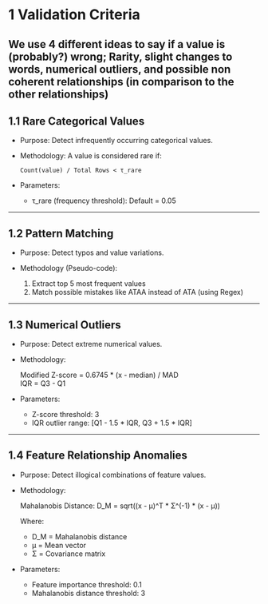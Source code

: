 1 Validation Criteria
=========================================
We use 4 different ideas to say if a value is (probably?) wrong; Rarity, slight changes to words, numerical outliers, and possible non coherent relationships (in comparison to the other relationships)
-----------------------------------------
1.1 Rare Categorical Values
-----------------------------------------

- Purpose:
  Detect infrequently occurring categorical values.

- Methodology:
  A value is considered rare if:

      Count(value) / Total Rows < τ_rare

- Parameters:
  - τ_rare (frequency threshold): Default = 0.05

-----------------------------------------
1.2 Pattern Matching
-----------------------------------------

- Purpose:
  Detect typos and value variations.

- Methodology (Pseudo-code):

    1. Extract top 5 most frequent values
    3. Match possible mistakes like ATAA instead of ATA (using Regex)

-----------------------------------------
1.3 Numerical Outliers
-----------------------------------------

- Purpose:
  Detect extreme numerical values.

- Methodology:

    Modified Z-score = 0.6745 * (x - median) / MAD  
    IQR = Q3 - Q1

- Parameters:
  - Z-score threshold: 3
  - IQR outlier range: [Q1 - 1.5 * IQR, Q3 + 1.5 * IQR]

-----------------------------------------
1.4 Feature Relationship Anomalies
-----------------------------------------

- Purpose:
  Detect illogical combinations of feature values.

- Methodology:

    Mahalanobis Distance:
        D_M = sqrt((x - μ)^T * Σ^(-1) * (x - μ))

  Where:
    - D_M = Mahalanobis distance
    - μ = Mean vector
    - Σ = Covariance matrix

- Parameters:
  - Feature importance threshold: 0.1
  - Mahalanobis distance threshold: 3
